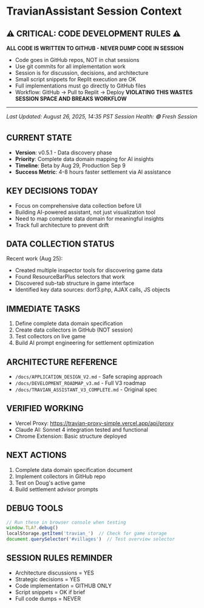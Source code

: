 # TravianAssistant Session Context

## ⚠️ CRITICAL: CODE DEVELOPMENT RULES ⚠️
**ALL CODE IS WRITTEN TO GITHUB - NEVER DUMP CODE IN SESSION**
- Code goes in GitHub repos, NOT in chat sessions
- Use git commits for all implementation work
- Session is for discussion, decisions, and architecture
- Small script snippets for Replit execution are OK
- Full implementations must go directly to GitHub files
- Workflow: GitHub → Pull to Replit → Deploy
**VIOLATING THIS WASTES SESSION SPACE AND BREAKS WORKFLOW**

---

*Last Updated: August 26, 2025, 14:35 PST*
*Session Health: 🟢 Fresh Session*

## CURRENT STATE
- **Version**: v0.5.1 - Data discovery phase
- **Priority**: Complete data domain mapping for AI insights
- **Timeline**: Beta by Aug 29, Production Sep 9
- **Success Metric**: 4-8 hours faster settlement via AI assistance

## KEY DECISIONS TODAY
- Focus on comprehensive data collection before UI
- Building AI-powered assistant, not just visualization tool
- Need to map complete data domain for meaningful insights
- Track full architecture to prevent drift

## DATA COLLECTION STATUS
Recent work (Aug 25):
- Created multiple inspector tools for discovering game data
- Found ResourceBarPlus selectors that work
- Discovered sub-tab structure in game interface
- Identified key data sources: dorf3.php, AJAX calls, JS objects

## IMMEDIATE TASKS
1. Define complete data domain specification
2. Create data collectors in GitHub (NOT session)
3. Test collectors on live game
4. Build AI prompt engineering for settlement optimization

## ARCHITECTURE REFERENCE
- `/docs/APPLICATION_DESIGN_V2.md` - Safe scraping approach
- `/docs/DEVELOPMENT_ROADMAP_v3.md` - Full V3 roadmap  
- `/docs/TRAVIAN_ASSISTANT_V3_COMPLETE.md` - Original spec

## VERIFIED WORKING
- Vercel Proxy: https://travian-proxy-simple.vercel.app/api/proxy
- Claude AI: Sonnet 4 integration tested and functional
- Chrome Extension: Basic structure deployed

## NEXT ACTIONS
1. Complete data domain specification document
2. Implement collectors in GitHub repo
3. Test on Doug's active game
4. Build settlement advisor prompts

## DEBUG TOOLS
```javascript
// Run these in browser console when testing
window.TLA?.debug()
localStorage.getItem('travian_')  // Check for game storage
document.querySelector('#villages')  // Test overview selector
```

## SESSION RULES REMINDER
- Architecture discussions = YES
- Strategic decisions = YES  
- Code implementation = GITHUB ONLY
- Script snippets = OK if brief
- Full code dumps = NEVER